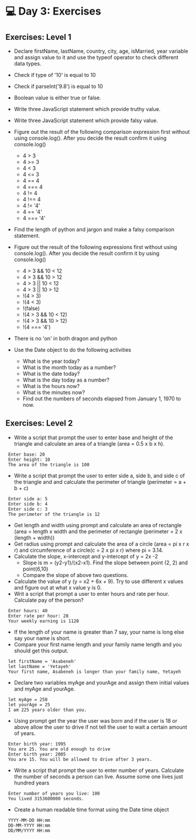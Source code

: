 # 💻 Day 3: Exercises

## Exercises: Level 1

- Declare firstName, lastName, country, city, age, isMarried, year variable and assign value to it and use the typeof operator to check different data types.
- Check if type of '10' is equal to 10
- Check if parseInt('9.8') is equal to 10
- Boolean value is either true or false.
- Write three JavaScript statement which provide truthy value.
- Write three JavaScript statement which provide falsy value.

- Figure out the result of the following comparison expression first without using console.log(). After you decide the result confirm it using console.log()
  - 4 > 3
  - 4 >= 3
  - 4 < 3
  - 4 <= 3
  - 4 == 4
  - 4 === 4
  - 4 != 4
  - 4 !== 4
  - 4 != '4'
  - 4 == '4'
  - 4 === '4'
- Find the length of python and jargon and make a falsy comparison statement.

- Figure out the result of the following expressions first without using console.log(). After you decide the result confirm it by using console.log()
  - 4 > 3 && 10 < 12
  - 4 > 3 && 10 > 12
  - 4 > 3 || 10 < 12
  - 4 > 3 || 10 > 12
  - !(4 > 3)
  - !(4 < 3)
  - !(false)
  - !(4 > 3 && 10 < 12)
  - !(4 > 3 && 10 > 12)
  - !(4 === '4')
- There is no 'on' in both dragon and python

- Use the Date object to do the following activities
  - What is the year today?
  - What is the month today as a number?
  - What is the date today?
  - What is the day today as a number?
  - What is the hours now?
  - What is the minutes now?
  - Find out the numbers of seconds elapsed from January 1, 1970 to now.

## Exercises: Level 2

- Write a script that prompt the user to enter base and height of the triangle and calculate an area of a triangle (area = 0.5 x b x h).

```
 Enter base: 20
 Enter height: 10
 The area of the triangle is 100
```

- Write a script that prompt the user to enter side a, side b, and side c of the triangle and and calculate the perimeter of triangle (perimeter = a + b + c)

```
 Enter side a: 5
 Enter side b: 4
 Enter side c: 3
 The perimeter of the triangle is 12
```

- Get length and width using prompt and calculate an area of rectangle (area = length x width and the perimeter of rectangle (perimeter = 2 x (length + width))
- Get radius using prompt and calculate the area of a circle (area = pi x r x r) and circumference of a circle(c = 2 x pi x r) where pi = 3.14.
- Calculate the slope, x-intercept and y-intercept of y = 2x -2
  - Slope is m = (y2-y1)/(x2-x1). Find the slope between point (2, 2) and point(6,10)
  - Compare the slope of above two questions.
- Calculate the value of y (y = x2 + 6x + 9). Try to use different x values and figure out at what x value y is 0.
- Writ a script that prompt a user to enter hours and rate per hour. Calculate pay of the person?

```
 Enter hours: 40
 Enter rate per hour: 28
 Your weekly earning is 1120
```

- If the length of your name is greater than 7 say, your name is long else say your name is short.
- Compare your first name length and your family name length and you should get this output.

```
 let firstName = 'Asabeneh'
 let lastName = 'Yetayeh'
 Your first name, Asabeneh is longer than your family name, Yetayeh
```

- Declare two variables myAge and yourAge and assign them initial values and myAge and yourAge.

```
 let myAge = 250
 let yourAge = 25
 I am 225 years older than you.
```

- Using prompt get the year the user was born and if the user is 18 or above allow the user to drive if not tell the user to wait a certain amount of years.

```
 Enter birth year: 1995
 You are 25. You are old enough to drive
 Enter birth year: 2005
 You are 15. You will be allowed to drive after 3 years.
```

- Write a script that prompt the user to enter number of years. Calculate the number of seconds a person can live. Assume some one lives just hundred years

```
 Enter number of years you live: 100
 You lived 3153600000 seconds.
```

- Create a human readable time format using the Date time object

```
 YYYY-MM-DD HH:mm
 DD-MM-YYYY HH:mm
 DD/MM/YYYY HH:mm
```
